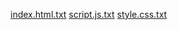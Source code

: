 [index.html.txt](https://github.com/user-attachments/files/19831128/index.html.txt)
[script.js.txt](https://github.com/user-attachments/files/19831129/script.js.txt)
[style.css.txt](https://github.com/user-attachments/files/19831131/style.css.txt)
